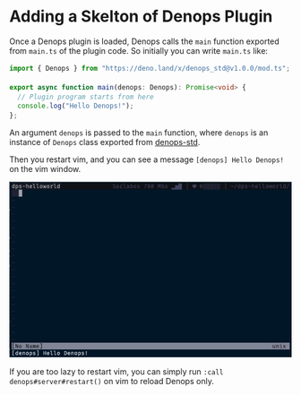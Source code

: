 # Adding a Skelton of Denops Plugin

Once a Denops plugin is loaded, Denops calls the `main` function exported from
`main.ts` of the plugin code. So initially you can write `main.ts` like:

```ts:main.ts
import { Denops } from "https://deno.land/x/denops_std@v1.0.0/mod.ts";

export async function main(denops: Denops): Promise<void> {
  // Plugin program starts from here
  console.log("Hello Denops!");
};
```

An argument `denops` is passed to the `main` function, where `denops` is an
instance of `Denops` class exported from [denops-std][denops-std].

Then you restart vim, and you can see a message `[denops] Hello Denops!` on the
vim window.

![](../img/adding-a-skelton-of-denops-plugin-1.png)

[denops-std]: https://deno.land/x/denops_std

If you are too lazy to restart vim, you can simply run
`:call denops#server#restart()` on vim to reload Denops only.
